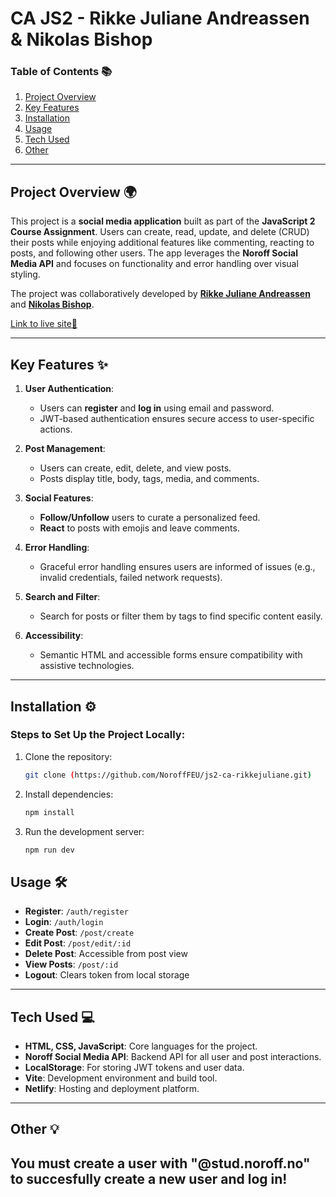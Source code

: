 # **CA JS2 - Rikke Juliane Andreassen & Nikolas Bishop**  


### **Table of Contents 📚**  
1. [Project Overview](#project-overview-🌍)   
3. [Key Features](#key-features-✨)  
4. [Installation](#installation-⚙️)  
5. [Usage](#usage-🛠️)  
6. [Tech Used](#tech-used-💻)
7. [Other](#other-💡)

---

## **Project Overview 🌍**  
This project is a **social media application** built as part of the **JavaScript 2 Course Assignment**. Users can create, read, update, and delete (CRUD) their posts while enjoying additional features like commenting, reacting to posts, and following other users. The app leverages the **Noroff Social Media API** and focuses on functionality and error handling over visual styling. 

The project was collaboratively developed by [**Rikke Juliane Andreassen**](https://github.com/rikkejuliane) and [**Nikolas Bishop**](https://github.com/Niksubishi).

[Link to live site🌸](https://js2-ca-rikkejuliane.netlify.app/)

---

## **Key Features ✨**  
1. **User Authentication**:  
   - Users can **register** and **log in** using email and password.  
   - JWT-based authentication ensures secure access to user-specific actions.  

2. **Post Management**:  
   - Users can create, edit, delete, and view posts.  
   - Posts display title, body, tags, media, and comments.  

3. **Social Features**:  
   - **Follow/Unfollow** users to curate a personalized feed.  
   - **React** to posts with emojis and leave comments.  

4. **Error Handling**:  
   - Graceful error handling ensures users are informed of issues (e.g., invalid credentials, failed network requests).  

5. **Search and Filter**:  
   - Search for posts or filter them by tags to find specific content easily.  

6. **Accessibility**:  
   - Semantic HTML and accessible forms ensure compatibility with assistive technologies.  

---

## **Installation ⚙️**  
### Steps to Set Up the Project Locally:
1. Clone the repository:
   ```bash
   git clone (https://github.com/NoroffFEU/js2-ca-rikkejuliane.git)

2. Install dependencies:  
   ```bash
   npm install

3. Run the development server:  
   ```bash
   npm run dev

## **Usage 🛠️**  
- **Register**: `/auth/register`
- **Login**: `/auth/login`
- **Create Post**: `/post/create`
- **Edit Post**: `/post/edit/:id`
- **Delete Post**: Accessible from post view
- **View Posts**: `/post/:id`
- **Logout**: Clears token from local storage

---

## **Tech Used 💻**  
* **HTML, CSS, JavaScript**: Core languages for the project.  
* **Noroff Social Media API**: Backend API for all user and post interactions.  
* **LocalStorage**: For storing JWT tokens and user data.  
* **Vite**: Development environment and build tool.  
* **Netlify**: Hosting and deployment platform.

---

## **Other 💡**  
You must create a user with "@stud.noroff.no" to succesfully create a new user and log in!
---

